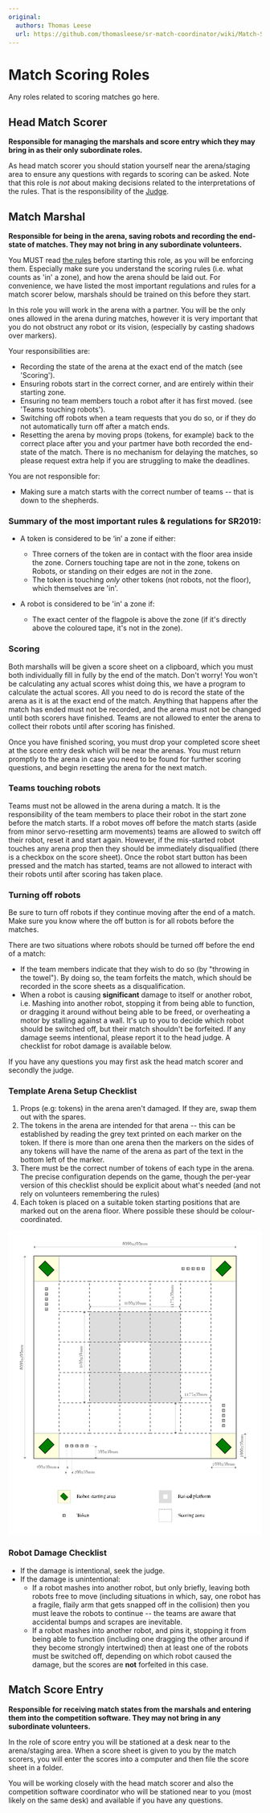 ```yaml
---
original:
  authors: Thomas Leese
  url: https://github.com/thomasleese/sr-match-coordinator/wiki/Match-Scoring
---
```

# Match Scoring Roles

Any roles related to scoring matches go here.

## Head Match Scorer

**Responsible for managing the marshals and score entry which they may bring in as their only subordinate roles.**

As head match scorer you should station yourself near the arena/staging area to ensure any questions with regards to scoring can be asked.
Note that this role is _not_ about making decisions related to the interpretations of the rules. That is the responsibility of the [Judge](/competition/matches/judging).

## Match Marshal

**Responsible for being in the arena, saving robots and recording the end-state of matches. They may not bring in any subordinate volunteers.**

You MUST read [the rules](https://www.studentrobotics.org/docs/rules/) before starting this role, as you will be enforcing them. Especially make sure you understand the scoring rules (i.e. what counts as 'in' a zone), and how the arena should be laid out. For convenience, we have listed the most important regulations and rules for a match scorer below, marshals should be trained on this before they start.

In this role you will work in the arena with a partner. You will be the only ones allowed in the arena during matches, however it is very important that you do not obstruct any robot or its vision, (especially by casting shadows over markers).

Your responsibilities are:
- Recording the state of the arena at the exact end of the match (see 'Scoring').
- Ensuring robots start in the correct corner, and are entirely within their starting zone.
- Ensuring no team members touch a robot after it has first moved. (see 'Teams touching robots').
- Switching off robots when a team requests that you do so, or if they do not automatically turn off after a match ends.
- Resetting the arena by moving props (tokens, for example) back to the correct place after you and your partmer have both recorded the end-state of the match. There is no mechanism for delaying the matches, so please request extra help if you are struggling to make the deadlines.

You are not responsible for:
- Making sure a match starts with the correct number of teams -- that is down to the shepherds.

### Summary of the most important rules & regulations for SR2019:

- A token is considered to be ‘in’ a zone if either:
  - Three corners of the token are in contact with the floor area inside the zone. Corners touching tape are not in the zone, tokens on Robots, or standing on their edges are not in the zone.
  - The token is touching *only* other tokens (not robots, not the floor), which themselves are 'in'.

- A robot is considered to be 'in' a zone if:
  - The exact center of the flagpole is above the zone (if it's directly above the coloured tape, it's not in the zone).

### Scoring

Both marshalls will be given a score sheet on a clipboard, which you must both individually fill in fully by the end of the match. Don't worry! You won't be calculating any actual scores whist doing this, we have a program to calculate the actual scores. All you need to do is record the state of the arena  as it is at the exact end of the match. Anything that happens after the match has ended must not be recorded, and the arena must not be changed until both scorers have finished. Teams are not allowed to enter the arena to collect their robots until after scoring has finished.

Once you have finished scoring, you must drop your completed score sheet at the score entry desk which will be near the arenas. You must return promptly to the arena in case you need to be found for further scoring questions, and begin resetting the arena for the next match.

### Teams touching robots

Teams must not be allowed in the arena during a match. It is the responsibility of the team members to place their robot in the start zone before the match starts. If a robot moves off before the match starts (aside from minor servo-resetting arm movements) teams are allowed to switch off their robot, reset it and start again. However, if the mis-started robot touches any arena prop then they should be immediately disqualified (there is a checkbox on the score sheet). Once the robot start button has been pressed and the match has started, teams are not allowed to interact with their robots until after scoring has taken place.

### Turning off robots

Be sure to turn off robots if they continue moving after the end of a match. Make sure you know where the off button is for all robots before the matches.

There are two situations where robots should be turned off before the end of a match:
- If the team members indicate that they wish to do so (by "throwing in the towel"). By doing so, the team forfeits the match, which should be recorded in the score sheets as a disqualification.
- When a robot is causing **significant** damage to itself or another robot, i.e. Mashing into another robot, stopping it from being able to function, or dragging it around without being able to be freed, or overheating a motor by stalling against a wall. It's up to you to decide which robot should be switched off, but their match shouldn't be forfeited. If any damage seems intentional, please report it to the head judge. A checklist for robot damage is available below.

If you have any questions you may first ask the head match scorer and secondly the judge.

### Template Arena Setup Checklist

1. Props (e.g: tokens) in the arena aren't damaged. If they are, swap them out with the spares.
2. The tokens in the arena are intended for that arena -- this can be established by reading the grey text printed on each marker on the token.
   If there is more than one arena then the markers on the sides of any tokens will have the name of the arena as part of the text in the bottom left of the marker.
3. There must be the correct number of tokens of each type in the arena. The precise configuration depends on the game, though the per-year version of this checklist should be explicit about what's needed (and not rely on volunteers remembering the rules)
4. Each token is placed on a suitable token starting positions that are marked out on the arena floor. Where possible these should be colour-coordinated.

![Arena Diagram](diagrams/arena.svg)

### Robot Damage Checklist

- If the damage is intentional, seek the judge.
- If the damage is unintentional:
  - If a robot mashes into another robot, but only briefly, leaving both robots free to move (including situations in which, say, one robot has a fragile, flaily arm that gets snapped off in the collision) then you must leave the robots to continue -- the teams are aware that accidental bumps and scrapes are inevitable.
  - If a robot mashes into another robot, and pins it, stopping it from being able to function (including one dragging the other around if they become strongly intertwined) then at least one of the robots must be switched off, depending on which robot caused the damage, but the scores are **not** forfeited in this case.

## Match Score Entry

**Responsible for receiving match states from the marshals and entering them into the competition software. They may not bring in any subordinate volunteers.**

In the role of score entry you will be stationed at a desk near to the arena/staging area. When a score sheet is given to you by the match scorers, you will enter the scores into a computer and then file the score sheet in a folder.

You will be working closely with the head match scorer and also the competition software coordinator who will be stationed near to you (most likely on the same desk) and available if you have any questions.
